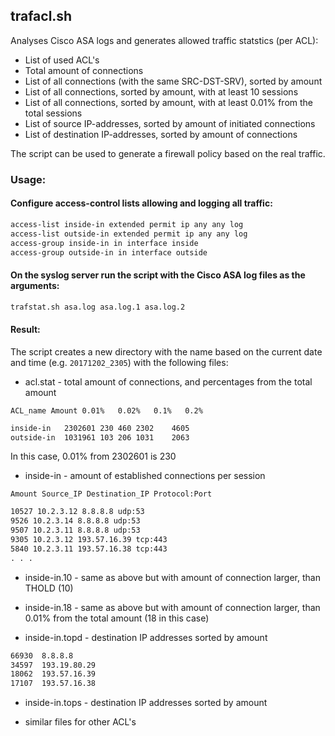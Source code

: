 ## trafacl.sh

Analyses Cisco ASA logs and generates allowed traffic statstics (per ACL):

* List of used ACL's
* Total amount of connections
* List of all connections (with the same SRC-DST-SRV), sorted by amount
* List of all connections, sorted by amount, with at least 10 sessions
* List of all connections, sorted by amount, with at least 0.01% from the total sessions
* List of source IP-addresses, sorted by amount of initiated connections
* List of destination IP-addresses, sorted by amount of connections

The script can be used to generate a firewall policy based on the real traffic. 

### Usage: 

#### Configure access-control lists allowing and logging all traffic:

```txt
access-list inside-in extended permit ip any any log
access-list outside-in extended permit ip any any log
access-group inside-in in interface inside
access-group outside-in in interface outside
```

#### On the syslog server run the script with the Cisco ASA log files as the arguments:

```txt
trafstat.sh asa.log asa.log.1 asa.log.2
```

#### Result:

The script creates a new directory with the name based on the current date and time (e.g. `20171202_2305`) with the following files:

* acl.stat - total amount of connections, and percentages from the total amount

`ACL_name Amount 0.01%   0.02%   0.1%   0.2%`
```txt
inside-in	2302601	230	460	2302	4605
outside-in	1031961	103	206	1031	2063
```
In this case, 0.01% from 2302601 is 230

* inside-in - amount of established connections per session

`Amount Source_IP Destination_IP Protocol:Port`

```txt
10527 10.2.3.12 8.8.8.8 udp:53
9526 10.2.3.14 8.8.8.8 udp:53
9507 10.2.3.11 8.8.8.8 udp:53
9305 10.2.3.12 193.57.16.39 tcp:443
5840 10.2.3.11 193.57.16.38 tcp:443 
. . .
```

* inside-in.10 - same as above but with amount of connection larger, than THOLD (10)

* inside-in.18 - same as above but with amount of connection larger, than 0.01% from the total amount (18 in this case)

* inside-in.topd - destination IP addresses sorted by amount

```txt
66930  8.8.8.8
34597  193.19.80.29
18062  193.57.16.39
17107  193.57.16.38
```

* inside-in.tops - destination IP addresses sorted by amount

* similar files for other ACL's

